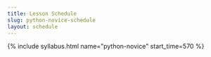 ```yaml
---
title: Lesson Schedule
slug: python-novice-schedule
layout: schedule
---
```

{% include syllabus.html  name="python-novice" start_time=570 %}